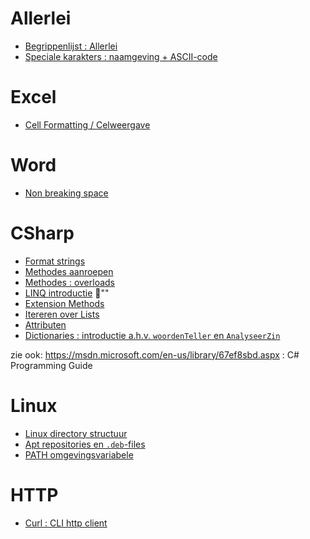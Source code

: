 # Allerlei

- [Begrippenlijst : Allerlei](Begrippenlijst/Allerlei.md)
- [Speciale karakters : naamgeving + ASCII-code](Begrippenlijst/SpecialeKarakters.md)

# Excel

- [Cell Formatting / Celweergave](Excel/CellFormatting.md)

# Word

- [Non breaking space](http://wordribbon.tips.net/T013071_Inserting_a_Non-Breaking_Space.html)

# CSharp

- [Format strings](CSharp/FormatStrings.md)
- [Methodes aanroepen](CSharp/MethodesAanroepen.md)
- [Methodes : overloads](CSharp/MethodesOverloads.md)
- [LINQ introductie](CSharp/LINQIntro.md) :construction:""
- [Extension Methods](CSharp/ExtensionMethods.md)
- [Itereren over Lists](CSharp/IterateLists.md)
- [Attributen](CSharp/Attributen.md)
- [Dictionaries : introductie a.h.v. `woordenTeller` en `AnalyseerZin`](CSharp/DictionaryIntro.md)

zie ook: https://msdn.microsoft.com/en-us/library/67ef8sbd.aspx : C# Programming Guide


# Linux

- [Linux directory structuur](Linux/Directories.md)
- [Apt repositories en `.deb`-files](Linux/Apt.md)
- [PATH omgevingsvariabele](Linux/Path.md)


# HTTP

- [Curl : CLI http client](Http/Curl.md)

